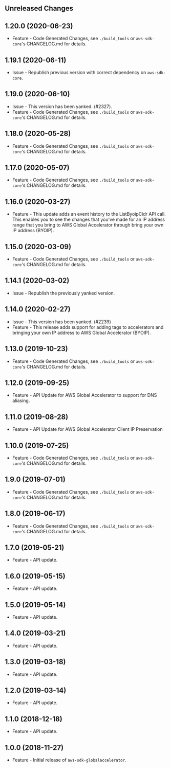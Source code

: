 Unreleased Changes
------------------

1.20.0 (2020-06-23)
------------------

* Feature - Code Generated Changes, see `./build_tools` or `aws-sdk-core`'s CHANGELOG.md for details.

1.19.1 (2020-06-11)
------------------

* Issue - Republish previous version with correct dependency on `aws-sdk-core`.

1.19.0 (2020-06-10)
------------------

* Issue - This version has been yanked. (#2327).
* Feature - Code Generated Changes, see `./build_tools` or `aws-sdk-core`'s CHANGELOG.md for details.

1.18.0 (2020-05-28)
------------------

* Feature - Code Generated Changes, see `./build_tools` or `aws-sdk-core`'s CHANGELOG.md for details.

1.17.0 (2020-05-07)
------------------

* Feature - Code Generated Changes, see `./build_tools` or `aws-sdk-core`'s CHANGELOG.md for details.

1.16.0 (2020-03-27)
------------------

* Feature - This update adds an event history to the ListByoipCidr API call. This enables you to see the changes that you've made for an IP address range that you bring to AWS Global Accelerator through bring your own IP address (BYOIP).

1.15.0 (2020-03-09)
------------------

* Feature - Code Generated Changes, see `./build_tools` or `aws-sdk-core`'s CHANGELOG.md for details.

1.14.1 (2020-03-02)
------------------

* Issue - Republish the previously yanked version.

1.14.0 (2020-02-27)
------------------

* Issue - This version has been yanked. (#2239)
* Feature - This release adds support for adding tags to accelerators and bringing your own IP address to AWS Global Accelerator (BYOIP).

1.13.0 (2019-10-23)
------------------

* Feature - Code Generated Changes, see `./build_tools` or `aws-sdk-core`'s CHANGELOG.md for details.

1.12.0 (2019-09-25)
------------------

* Feature - API Update for AWS Global Accelerator to support for DNS aliasing.

1.11.0 (2019-08-28)
------------------

* Feature - API Update for AWS Global Accelerator Client IP Preservation

1.10.0 (2019-07-25)
------------------

* Feature - Code Generated Changes, see `./build_tools` or `aws-sdk-core`'s CHANGELOG.md for details.

1.9.0 (2019-07-01)
------------------

* Feature - Code Generated Changes, see `./build_tools` or `aws-sdk-core`'s CHANGELOG.md for details.

1.8.0 (2019-06-17)
------------------

* Feature - Code Generated Changes, see `./build_tools` or `aws-sdk-core`'s CHANGELOG.md for details.

1.7.0 (2019-05-21)
------------------

* Feature - API update.

1.6.0 (2019-05-15)
------------------

* Feature - API update.

1.5.0 (2019-05-14)
------------------

* Feature - API update.

1.4.0 (2019-03-21)
------------------

* Feature - API update.

1.3.0 (2019-03-18)
------------------

* Feature - API update.

1.2.0 (2019-03-14)
------------------

* Feature - API update.

1.1.0 (2018-12-18)
------------------

* Feature - API update.

1.0.0 (2018-11-27)
------------------

* Feature - Initial release of `aws-sdk-globalaccelerator`.